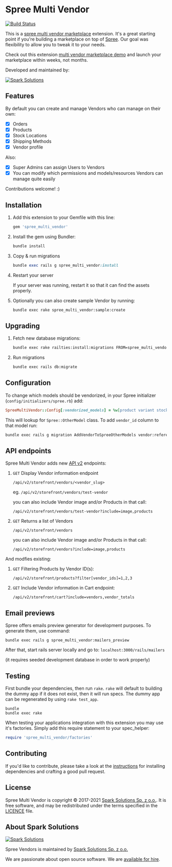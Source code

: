 # Spree Multi Vendor

[![Build Status](https://travis-ci.com/spree-contrib/spree_multi_vendor.svg?branch=master)](https://travis-ci.com/spree-contrib/spree_multi_vendor)

This is a [spree multi vendor marketplace](https://spreecommerce.org/use-cases/multi-vendor-marketplace/) extension. It's a great starting point if you're building a marketplace on top of [Spree](https://spreecommerce.org). Our goal was flexibility to allow you to tweak it to your needs.

Check out this extension [multi vendor marketplace demo](https://spreecommerce.org/launch-a-multi-vendor-marketplace-within-a-few-weeks-with-spree-commerce/) and launch your marketplace within weeks, not months.

Developed and maintained by:

[![Spark Solutions](http://sparksolutions.co/wp-content/uploads/2015/01/logo-ss-tr-221x100.png)][spark]

## Features

By default you can create and manage Vendors who can manage on their own:

- [X] Orders
- [X] Products
- [X] Stock Locations
- [X] Shipping Methods
- [X] Vendor profile

Also:
- [X] Super Admins can assign Users to Vendors
- [X] You can modify which permissions and models/resources Vendors can manage quite easily

Contributions welcome! :)

## Installation

1. Add this extension to your Gemfile with this line:
    ```ruby
    gem 'spree_multi_vendor'
    ```

2. Install the gem using Bundler:
    ```ruby
    bundle install
    ```

3. Copy & run migrations
    ```ruby
    bundle exec rails g spree_multi_vendor:install
    ```

4. Restart your server

    If your server was running, restart it so that it can find the assets properly.

5. Optionally you can also create sample Vendor by running:

   ```bash
   bundle exec rake spree_multi_vendor:sample:create
   ```

## Upgrading

1. Fetch new database migrations:

    ```bash
    bundle exec rake railties:install:migrations FROM=spree_multi_vendor
    ```

2. Run migrations

    ```bash
    bundle exec rails db:migrate
    ```

## Configuration

To change which models should be vendorized, in your Spree initializer (`config/initializers/spree.rb`) add:

```ruby
SpreeMultiVendor::Config[:vendorized_models] = %w[product variant stock_location shipping_method other_model]
```

This will lookup for `Spree::OtherModel` class. To add `vendor_id` column to that model run:

```bash
bundle exec rails g migration AddVendorToSpreeOtherModels vendor:references
```

## API endpoints

Spree Multi Vendor adds new [API v2](https://api.spreecommerce.org/docs/api-v2/api/docs/v2/storefront/index.yaml) endpoints:

1. `GET` Display Vendor information endpoint
    
     ```
     /api/v2/storefront/vendors/<vendor_slug>
     ```
     
     eg. `/api/v2/storefront/vendors/test-vendor`

     you can also include Vendor image and/or Products in that call:

     `/api/v2/storefront/vendors/test-vendor?include=image,products`

2. `GET` Returns a list of Vendors
    
     ```
     /api/v2/storefront/vendors
     ```    

     you can also include Vendor image and/or Products in that call:

     `/api/v2/storefront/vendors?include=image,products`


And modfies existing:

1. `GET` Filtering Products by Vendor ID(s):

    ```
    /api/v2/storefront/products?filter[vendor_ids]=1,2,3
    ```

2. `GET` Include Vendor information in Cart endpoint:

    ```
    /api/v2/storefront/cart?include=vendors,vendor_totals
    ```

## Email previews

Spree offers emails preview generator for development purposes.
To generate them, use command:

`bundle exec rails g spree_multi_vendor:mailers_preview`

After that, start rails server locally and go to:
`localhost:3000/rails/mailers`

(it requires seeded development database in order to work properly)

## Testing

First bundle your dependencies, then run `rake`. `rake` will default to building the dummy app if it does not exist, then it will run specs. The dummy app can be regenerated by using `rake test_app`.

```shell
bundle
bundle exec rake
```

When testing your applications integration with this extension you may use it's factories.
Simply add this require statement to your spec_helper:

```ruby
require 'spree_multi_vendor/factories'
```

## Contributing

If you'd like to contribute, please take a look at the
[instructions](CONTRIBUTING.md) for installing dependencies and crafting a good
pull request.

## License

Spree Multi Vendor is copyright © 2017-2021
[Spark Solutions Sp. z o.o.][spark]. It is free software,
and may be redistributed under the terms specified in the
[LICENCE](LICENSE) file.

[LICENSE]: https://github.com/spark-solutions/spree_braintree_vzero/blob/master/LICENSE

## About Spark Solutions

[![Spark Solutions](http://sparksolutions.co/wp-content/uploads/2015/01/logo-ss-tr-221x100.png)][spark]

Spree Vendors is maintained by [Spark Solutions Sp. z o.o.](http://sparksolutions.co?utm_source=github)

We are passionate about open source software.
We are [available for hire][spark].

[spark]:http://sparksolutions.co?utm_source=github
